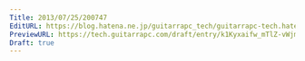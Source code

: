 ```yaml
---
Title: 2013/07/25/200747
EditURL: https://blog.hatena.ne.jp/guitarrapc_tech/guitarrapc-tech.hatenablog.com/atom/entry/6802418398340941695
PreviewURL: https://tech.guitarrapc.com/draft/entry/k1Kyxaifw_mTlZ-vWjm672fTYFM
Draft: true
---
```


